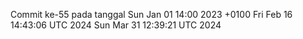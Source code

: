 Commit ke-55 pada tanggal Sun Jan 01 14:00 2023 +0100
Fri Feb 16 14:43:06 UTC 2024
Sun Mar 31 12:39:21 UTC 2024
